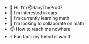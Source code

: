- 👋 Hi, I’m @RanyThePro07
- 👀 I’m interested in cars
- 🌱 I’m currently learning math
- 💞️ I’m looking to collaborate on math
- 📫 How to reach me nowhere
- ⚡ Fun fact: my friend is warith

<!---
RanyThePro07/RanyThePro07 is a ✨ special ✨ repository because its `README.md` (this file) appears on your GitHub profile.
You can click the Preview link to take a look at your changes.
--->
